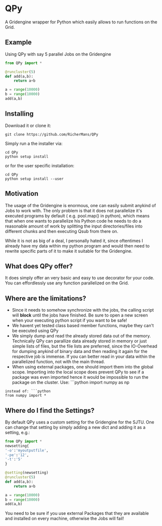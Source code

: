 # QPy
A Gridengine wrapper for Python which easily allows to run functions on the Grid.

## Example
Using QPy with say 5 parallel Jobs on the Gridengine 
```python
from QPy import *

@runcluster(5)
def add(a,b):
	return a+b

a = range(10000)
b = range(10000)
add(a,b)
```

## Installing

Download it or clone it:

```
git clone https://github.com/RicherMans/QPy
```

Simply run a the installer via:

```
cd QPy 
python setup install
```

or for the user specific installation:

```
cd QPy 
python setup install --user
```

## Motivation

The usage of the Gridengine is enormous, one can easily submit anykind of Jobs to work with. The only problem is that it does not parallelize it's executed programs by default ( e.g. pool.map() in python), which means that when one wants to parallelize his Python code he needs to do a reasonable amount of work by splitting the input directories/files into different chunks and then executing Qsub from there on.

While it is not as big of a deal, I personally hated it, since oftentimes I already have my data within my python program and would then need to rewrite specific parts of it to make it suitable for the Gridengine.

## What does QPy offer?

It does simply offer an very basic and easy to use decorator for your code. You can effordlessly use any function parallelized on the Grid.

## Where are the limitations?

* Since it needs to somehow synchronize with the jobs, the calling script will **block** until the jobs have finished. Be sure to open  a new screen when your executing python script if you want to be safe!
* We havent yet tested class based member functions, maybe they can't be executed using QPy
* We simply dump and read the already stored data out of the memory. Technically QPy can parallize data already stored in memory or just simple lists of files, but the file lists are preferred, since the IO-Overhead for dumping anykind of binary data and then reading it again for the respective job is immense. If you can better read in your data within the parallelized function, not with the main thread.
* When using external packages, one should import them into the global scope. Importing into the local scope does prevent QPy to see if a package was even imported hence it would be impossible to run the package on the cluster. Use: ```python
import numpy as np
```
instead of: ```python
from numpy import *
```

## Where do I find the Settings?

By default QPy uses a custom setting for the Gridengine for the SJTU. One can change that setting by simply adding a new dict and adding it as a setting, e.g.:

```python
from QPy import *
newsetting{
'-o':'myoutputfile',
'-pe':'12',
'-t':'5'
}

@setting(newsetting)
@runcluster(5)
def add(a,b):
	return a+b

a = range(10000)
b = range(10000)
add(a,b)
```
You need to be sure if you use external Packages that they are available and installed on every machine, otherwise the Jobs will fail!
